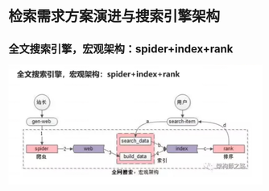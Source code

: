 # 检索需求方案演进与搜索引擎架构



## 全文搜索引擎，宏观架构：spider+index+rank

![1657377458852](检索需求方案演进与搜索引擎架构.assets/1657377458852.png)









